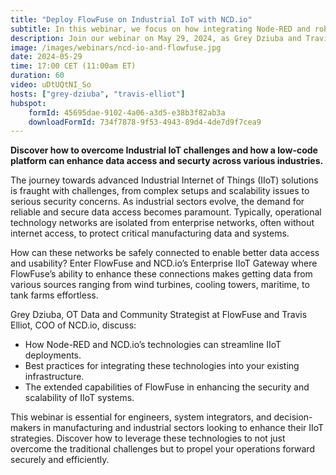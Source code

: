 ```yaml
---
title: "Deploy FlowFuse on Industrial IoT with NCD.io"
subtitle: In this webinar, we focus on how integrating Node-RED and robust hardware from NCD.io forms a powerful solution for system integrators and developers in the industrial sector.
description: Join our webinar on May 29, 2024, as Grey Dziuba and Travis Elliot explore the integration of FlowFuse with NCD.io’s IIoT solutions. Discover how Node-RED enhances data access and security in industrial networks. Ideal for engineers and system integrators looking to advance their IoT strategies.
image: /images/webinars/ncd-io-and-flowfuse.jpg
date: 2024-05-29
time: 17:00 CET (11:00am ET) 
duration: 60
video: uDtUQtNI_So
hosts: ["grey-dziuba", "travis-elliot"]
hubspot:
    formId: 45695dae-9102-4a06-a3d5-e38b3f82ab3a
    downloadFormId: 734f7878-9f53-4943-89d4-4de7d9f7cea9
---
```


**Discover how to overcome Industrial IoT challenges and how a low-code platform can enhance data access and securty across various industries.**

<!--more-->

The journey towards advanced Industrial Internet of Things (IIoT) solutions is fraught with challenges, from complex setups and scalability issues to serious security concerns. As industrial sectors evolve, the demand for reliable and secure data access becomes paramount. Typically, operational technology networks are isolated from enterprise networks, often without internet access, to protect critical manufacturing data and systems.

How can these networks be safely connected to enable better data access and usability? Enter FlowFuse and NCD.io’s Enterprise IIoT Gateway where FlowFuse’s ability to enhance these connections makes getting data from various sources ranging from wind turbines, cooling towers, maritime, to tank farms effortless.

Grey Dziuba, OT Data and Community Strategist at FlowFuse and Travis Elliot, COO of NCD.io, discuss:

- How Node-RED and NCD.io’s technologies can streamline IIoT deployments.
- Best practices for integrating these technologies into your existing infrastructure.
- The extended capabilities of FlowFuse in enhancing the security and scalability of IIoT systems.

This webinar is essential for engineers, system integrators, and decision-makers in manufacturing and industrial sectors looking to enhance their IIoT strategies. Discover how to leverage these technologies to not just overcome the traditional challenges but to propel your operations forward securely and efficiently.
